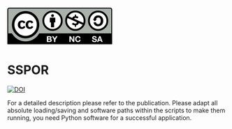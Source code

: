 [![License](by-nc-sa.svg)](https://creativecommons.org/licenses/by-nc-sa/4.0/)

# SSPOR



[![DOI](https://zenodo.org/badge/DOI/10.5281/zenodo.5823616.svg)](https://doi.org/10.5281/zenodo.5823616)

For a detailed description please refer to the publication. Please adapt all absolute loading/saving and software paths within the scripts to make them running, you need Python software for a successful application. 
